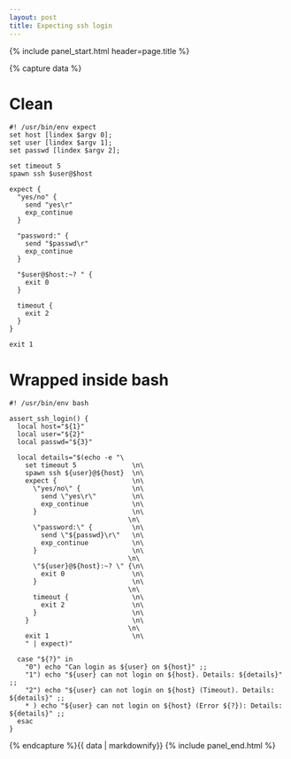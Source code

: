 ```yaml
---
layout: post
title: Expecting ssh login
---
```


{% include panel_start.html header=page.title %}

{% capture data %}
# Clean
    #! /usr/bin/env expect
    set host [lindex $argv 0];
    set user [lindex $argv 1];
    set passwd [lindex $argv 2];
    
    set timeout 5
    spawn ssh $user@$host
    
    expect {
      "yes/no" {
        send "yes\r"
        exp_continue
      }
    
      "password:" {
        send "$passwd\r"
        exp_continue
      }
    
      "$user@$host:~? " {
        exit 0
      }
    
      timeout {
        exit 2
      }
    }
    
    exit 1


# Wrapped inside bash
    #! /usr/bin/env bash
    
    assert_ssh_login() {
      local host="${1}"
      local user="${2}"
      local passwd="${3}"
    
      local details="$(echo -e "\
        set timeout 5              \n\
        spawn ssh ${user}@${host}  \n\
        expect {                   \n\
          \"yes/no\" {             \n\
            send \"yes\r\"         \n\
            exp_continue           \n\
          }                        \n\
                                  \n\
          \"password:\" {          \n\
            send \"${passwd}\r\"   \n\
            exp_continue           \n\
          }                        \n\
                                  \n\
          \"${user}@${host}:~? \" {\n\
            exit 0                 \n\
          }                        \n\
                                  \n\
          timeout {                \n\
            exit 2                 \n\
          }                        \n\
        }                          \n\
                                  \n\
        exit 1                     \n\
        " | expect)"
    
      case "${?}" in
        "0") echo "Can login as ${user} on ${host}" ;;
        "1") echo "${user} can not login on ${host}. Details: ${details}" ;;
        "2") echo "${user} can not login on ${host} (Timeout). Details: ${details}" ;;
        * ) echo "${user} can not login on ${host} (Error ${?}): Details: ${details}" ;;
      esac
    }

{% endcapture %}{{ data | markdownify}}
{% include panel_end.html %}
